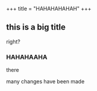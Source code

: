 +++
title = "HAHAHAHAHAH"
+++

## this is a big title

right?

### HAHAHAAHA

there

many changes have been made
